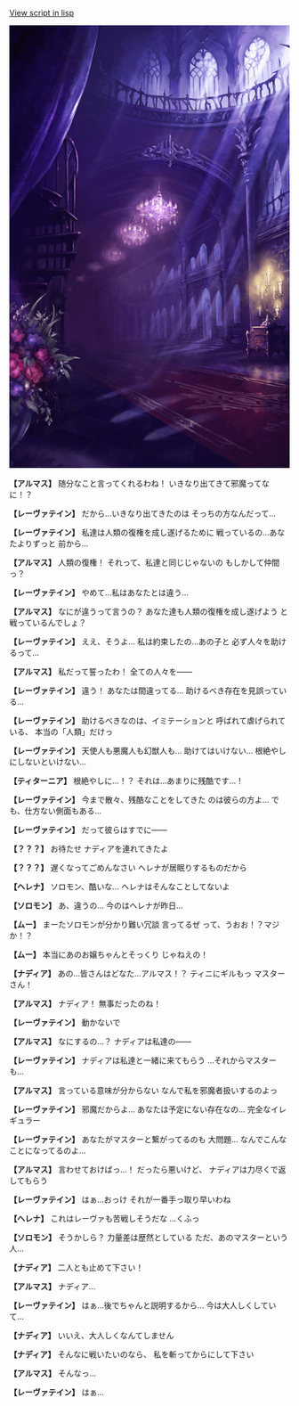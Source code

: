 [View script in lisp](../scripts/100305050.txt)

![300_devil_room.png](../images/backgrounds/300_devil_room.png)

**【アルマス】**
随分なこと言ってくれるわね！
いきなり出てきて邪魔ってなに！？

**【レーヴァテイン】**
だから…いきなり出てきたのは
そっちの方なんだって…

**【レーヴァテイン】**
私達は人類の復権を成し遂げるために
戦っているの…あなたよりずっと
前から…

**【アルマス】**
人類の復権！
それって、私達と同じじゃないの
もしかして仲間っ？

**【レーヴァテイン】**
やめて…私はあなたとは違う…

**【アルマス】**
なにが違うって言うの？
あなた達も人類の復権を成し遂げよう
と戦っているんでしょ？

**【レーヴァテイン】**
ええ、そうよ…
私は約束したの…あの子と
必ず人々を助けるって…

**【アルマス】**
私だって誓ったわ！
全ての人々を――

**【レーヴァテイン】**
違う！
あなたは間違ってる…
助けるべき存在を見誤っている…

**【レーヴァテイン】**
助けるべきなのは、イミテーションと
呼ばれて虐げられている、
本当の「人類」だけっ

**【レーヴァテイン】**
天使人も悪魔人も幻獣人も…
助けてはいけない…
根絶やしにしないといけない…

**【ティターニア】**
根絶やしに…！？
それは…あまりに残酷です…！

**【レーヴァテイン】**
今まで散々、残酷なことをしてきた
のは彼らの方よ…
でも、仕方ない側面もある…

**【レーヴァテイン】**
だって彼らはすでに――

**【？？？】**
お待たせ
ナディアを連れてきたよ

**【？？？】**
遅くなってごめんなさい
ヘレナが居眠りするものだから

**【ヘレナ】**
ソロモン、酷いな…
ヘレナはそんなことしてないよ

**【ソロモン】**
あ、違うの…
今のはヘレナが昨日…

**【ムー】**
まーたソロモンが分かり難い冗談
言ってるぜ
って、うおお！？マジか！？

**【ムー】**
本当にあのお嬢ちゃんとそっくり
じゃねえの！

**【ナディア】**
あの…皆さんはどなた…アルマス！？
ティニにギルもっ
マスターさん！

**【アルマス】**
ナディア！
無事だったのね！

**【レーヴァテイン】**
動かないで

**【アルマス】**
なにするの…？
ナディアは私達の――

**【レーヴァテイン】**
ナディアは私達と一緒に来てもらう
…それからマスターも…

**【アルマス】**
言っている意味が分からない
なんで私を邪魔者扱いするのよっ

**【レーヴァテイン】**
邪魔だからよ…
あなたは予定にない存在なの…
完全なイレギュラー

**【レーヴァテイン】**
あなたがマスターと繋がってるのも
大問題…
なんでこんなことになってるのよ…

**【アルマス】**
言わせておけばっ…！
だったら悪いけど、
ナディアは力尽くで返してもらう

**【レーヴァテイン】**
はぁ…おっけ
それが一番手っ取り早いわね

**【ヘレナ】**
これはレーヴァも苦戦しそうだな
…くふっ

**【ソロモン】**
そうかしら？
力量差は歴然としている
ただ、あのマスターという人…

**【ナディア】**
二人とも止めて下さい！

**【アルマス】**
ナディア…

**【レーヴァテイン】**
はぁ…後でちゃんと説明するから…
今は大人しくしていて…

**【ナディア】**
いいえ、大人しくなんてしません

**【ナディア】**
そんなに戦いたいのなら、
私を斬ってからにして下さい

**【アルマス】**
そんなっ…

**【レーヴァテイン】**
はぁ…
